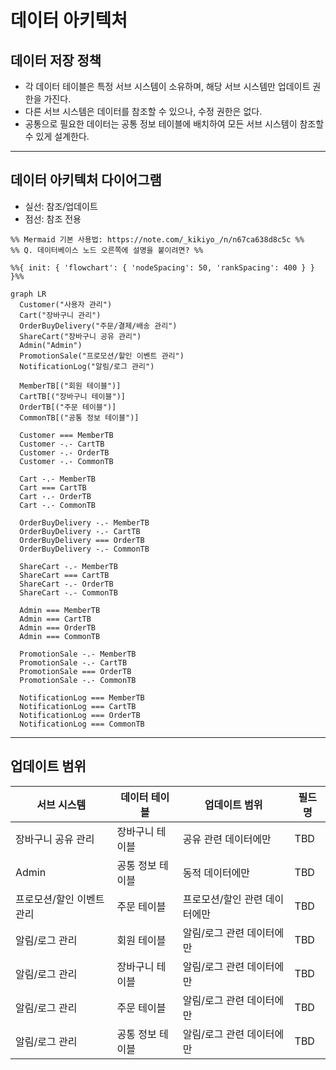 # 데이터 아키텍처

## 데이터 저장 정책
- 각 데이터 테이블은 특정 서브 시스템이 소유하며, 해당 서브 시스템만 업데이트 권한을 가진다.
- 다른 서브 시스템은 데이터를 참조할 수 있으나, 수정 권한은 없다.
- 공통으로 필요한 데이터는 공통 정보 테이블에 배치하여 모든 서브 시스템이 참조할 수 있게 설계한다.

----
## 데이터 아키텍처 다이어그램

- 실선: 참조/업데이트<br/>
- 점선: 참조 전용

```mermaid
%% Mermaid 기본 사용법: https://note.com/_kikiyo_/n/n67ca638d8c5c %%
%% Q. 데이터베이스 노드 오른쪽에 설명을 붙이려면? %%

%%{ init: { 'flowchart': { 'nodeSpacing': 50, 'rankSpacing': 400 } } }%%

graph LR
  Customer("사용자 관리")
  Cart("장바구니 관리")
  OrderBuyDelivery("주문/결제/배송 관리")
  ShareCart("장바구니 공유 관리")
  Admin("Admin")
  PromotionSale("프로모션/할인 이벤트 관리")
  NotificationLog("알림/로그 관리")

  MemberTB[("회원 테이블")]
  CartTB[("장바구니 테이블")]
  OrderTB[("주문 테이블")]
  CommonTB[("공통 정보 테이블")]

  Customer === MemberTB
  Customer -.- CartTB
  Customer -.- OrderTB
  Customer -.- CommonTB

  Cart -.- MemberTB
  Cart === CartTB
  Cart -.- OrderTB
  Cart -.- CommonTB

  OrderBuyDelivery -.- MemberTB
  OrderBuyDelivery -.- CartTB
  OrderBuyDelivery === OrderTB
  OrderBuyDelivery -.- CommonTB

  ShareCart -.- MemberTB
  ShareCart === CartTB
  ShareCart -.- OrderTB
  ShareCart -.- CommonTB

  Admin === MemberTB
  Admin === CartTB
  Admin === OrderTB
  Admin === CommonTB

  PromotionSale -.- MemberTB
  PromotionSale -.- CartTB
  PromotionSale === OrderTB
  PromotionSale -.- CommonTB

  NotificationLog === MemberTB
  NotificationLog === CartTB
  NotificationLog === OrderTB
  NotificationLog === CommonTB

```
----

## 업데이트 범위

|서브 시스템|데이터 테이블|업데이트 범위|필드명|
|----|----|----|----|
|장바구니 공유 관리|장바구니 테이블|공유 관련 데이터에만 | TBD |
|Admin|공통 정보 테이블|동적 데이터에만 | TBD |
|프로모션/할인 이벤트 관리|주문 테이블|프로모션/할인 관련 데이터에만 | TBD |
|알림/로그 관리|회원 테이블|알림/로그 관련 데이터에만 | TBD |
|알림/로그 관리|장바구니 테이블|알림/로그 관련 데이터에만 | TBD |
|알림/로그 관리|주문 테이블|알림/로그 관련 데이터에만 | TBD |
|알림/로그 관리|공통 정보 테이블|알림/로그 관련 데이터에만 | TBD |